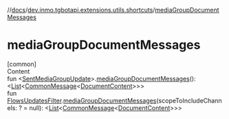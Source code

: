 //[docs](../../index.md)/[dev.inmo.tgbotapi.extensions.utils.shortcuts](index.md)/[mediaGroupDocumentMessages](media-group-document-messages.md)



# mediaGroupDocumentMessages  
[common]  
Content  
fun <[SentMediaGroupUpdate](../dev.inmo.tgbotapi.types.update.MediaGroupUpdates/-sent-media-group-update/index.md)>.[mediaGroupDocumentMessages](media-group-document-messages.md)(): <[List](https://kotlinlang.org/api/latest/jvm/stdlib/kotlin.collections/-list/index.html)<[CommonMessage](../dev.inmo.tgbotapi.types.message.abstracts/-common-message/index.md)<[DocumentContent](../dev.inmo.tgbotapi.types.message.content.media/-document-content/index.md)>>>  
fun [FlowsUpdatesFilter](../dev.inmo.tgbotapi.updateshandlers/-flows-updates-filter/index.md).[mediaGroupDocumentMessages](media-group-document-messages.md)(scopeToIncludeChannels: ? = null): <[List](https://kotlinlang.org/api/latest/jvm/stdlib/kotlin.collections/-list/index.html)<[CommonMessage](../dev.inmo.tgbotapi.types.message.abstracts/-common-message/index.md)<[DocumentContent](../dev.inmo.tgbotapi.types.message.content.media/-document-content/index.md)>>>  



